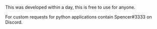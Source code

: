 This was developed within a day, this is free to use for anyone.

For custom requests for python applications contain Spencer#3333 on Discord.
